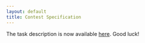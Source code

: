 ```yaml
---
layout: default
title: Contest Specification
---
```


The task description is now available
[here](http://icfpcontest2017.github.io/static/task.pdf). Good
luck!

